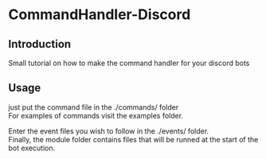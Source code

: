 # CommandHandler-Discord

## Introduction
Small tutorial on how to make the command handler for your discord bots

## Usage
just put the command file in the ./commands/ folder  
For examples of commands visit the examples folder.

Enter the event files you wish to follow in the ./events/ folder.  
Finally, the module folder contains files that will be runned at the start of the bot execution.
